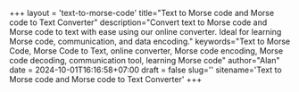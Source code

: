+++
layout = 'text-to-morse-code'
title="Text to Morse code and Morse code to Text Converter"
description="Convert text to Morse code and Morse code to text with ease using our online converter. Ideal for learning Morse code, communication, and data encoding."
keywords="Text to Morse Code, Morse Code to Text, online converter, Morse code encoding, Morse code decoding, communication tool, learning Morse code"
author="Alan"
date = 2024-10-01T16:16:58+07:00
draft = false
slug=''
sitename='Text to Morse code and Morse code to Text Converter'
+++